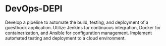 # DevOps-DEPI
Develop a pipeline to automate the build, testing, and deployment of a guestbook application. Utilize Jenkins for continuous integration, Docker for containerization, and Ansible for configuration management. Implement automated testing and deployment to a cloud environment.
